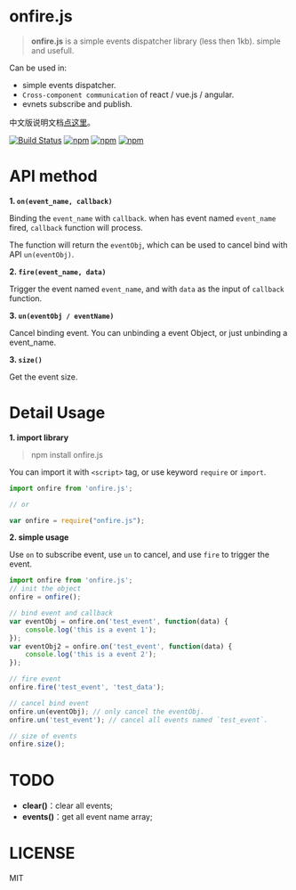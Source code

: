 # onfire.js

> **onfire.js** is a simple events dispatcher library (less then 1kb). simple and usefull. 

Can be used in:

 - simple events dispatcher.
 - `Cross-component communication` of react / vue.js / angular.
 - evnets subscribe and publish.

中文版说明文档[点这里](README_zh.md)。

[![Build Status](https://travis-ci.org/hustcc/onfire.js.svg?branch=master)](https://travis-ci.org/hustcc/onfire.js) [![npm](https://img.shields.io/npm/v/onfire.js.svg?style=flat-square)](https://www.npmjs.com/package/onfire.js) [![npm](https://img.shields.io/npm/dt/onfire.js.svg?style=flat-square)](https://www.npmjs.com/package/onfire.js) [![npm](https://img.shields.io/npm/l/onfire.js.svg?style=flat-square)](https://www.npmjs.com/package/onfire.js)


# API method

**1. `on(event_name, callback)`**

Binding the `event_name` with `callback`. when has event named `event_name` fired, `callback` function will process.

The function will return the `eventObj`, which can be used to cancel bind with API `un(eventObj)`.

**2. `fire(event_name, data)`**

Trigger the event named `event_name`, and with `data` as the input of `callback` function.

**3. `un(eventObj / eventName)`**

Cancel binding event. You can unbinding a event Object, or just unbinding a event_name.

**3. `size()`**

Get the event size.

# Detail Usage

**1. import library**

> npm install onfire.js

You can import it with `<script>` tag, or use keyword `require` or `import`.

```js
import onfire from 'onfire.js';

// or

var onfire = require("onfire.js");
```

**2. simple usage**

Use `on` to subscribe event, use `un` to cancel, and use `fire` to trigger the event.

```js
import onfire from 'onfire.js';
// init the object
onfire = onfire();

// bind event and callback
var eventObj = onfire.on('test_event', function(data) {
	console.log('this is a event 1');
});
var eventObj2 = onfire.on('test_event', function(data) {
	console.log('this is a event 2');
});

// fire event
onfire.fire('test_event', 'test_data');

// cancel bind event
onfire.un(eventObj); // only cancel the eventObj.
onfire.un('test_event'); // cancel all events named `test_event`.

// size of events
onfire.size();
```


# TODO

 - **clear()**：clear all events;
 - **events()**：get all event name array;


# LICENSE

MIT